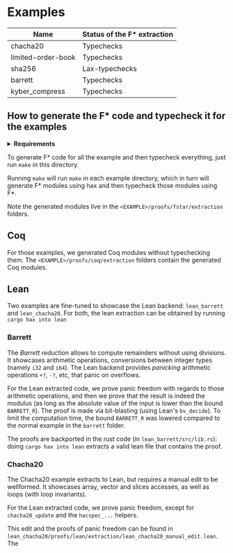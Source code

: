 # Examples

| Name               | Status of the F\* extraction |
| ------------------ | ---------------------------- |
| chacha20           | Typechecks                   |
| limited-order-book | Typechecks                   |
| sha256             | Lax-typechecks               |
| barrett            | Typechecks                   |
| kyber_compress     | Typechecks                   |

## How to generate the F\* code and typecheck it for the examples

<details>
  <summary><b>Requirements</b></summary>

  First, make sure to have hax installed in PATH. Then:

  * With Nix, `nix develop .#examples` setups a shell automatically for you.

  * Without Nix:
    1. install F* `v2025.03.25`<!---FSTAR_VERSION--> manually (see https://github.com/FStarLang/FStar/blob/master/INSTALL.md);
       1. make sure to have `fstar.exe` in PATH;
       2. or set the `FSTAR_HOME` environment variable.
    2. clone [Hacl*](https://github.com/hacl-star/hacl-star) somewhere;
    3. `export HACL_HOME=THE_DIRECTORY_WHERE_YOU_HAVE_HACL_STAR`.
</details>

To generate F\* code for all the example and then typecheck
everything, just run `make` in this directory.

Running `make` will run `make` in each example directory, which in
turn will generate F\* modules using hax and then typecheck those
modules using F\*.

Note the generated modules live in the
`<EXAMPLE>/proofs/fstar/extraction` folders.

## Coq

For those examples, we generated Coq modules without typechecking them.
The `<EXAMPLE>/proofs/coq/extraction` folders contain the generated Coq modules.

## Lean

Two examples are fine-tuned to showcase the Lean backend: `lean_barrett` and
`lean_chacha20`. For both, the lean extraction can be obtained by running `cargo
hax into lean`

### Barrett

The *Barrett reduction* allows to compute remainders without using divisions. It
showcases arithmetic operations, conversions between integer types (namely `i32`
and `i64`). The Lean backend provides *panicking* arithmetic operations `+?`,
`-?`, etc, that panic on overflows.

For the Lean extracted code, we prove panic freedom with regards to those
arithmetic operations, and then we prove that the result is indeed the modulus
(as long as the absolute value of the input is lower than the bound
`BARRETT_R`). The proof is made via bit-blasting (using Lean's `bv_decide`). To
limit the computation time, the bound `BARRETT_R` was lowered compared to the
normal example in the `barrett` folder.

The proofs are backported in the rust code (in `lean_barrett/src/lib.rs`): doing
`cargo hax into lean` extracts a valid lean file that contains the proof.

### Chacha20

The Chacha20 example extracts to Lean, but requires a manual edit to be
wellformed. It showcases array, vector and slices accesses, as well as loops
(with loop invariants).

For the Lean extracted code, we prove panic freedom, except for
`chacha20_update` and the `hacspec_...` helpers.

This edit and the proofs of panic freedom can be found in
`lean_chacha20/proofs/lean/extraction/lean_chacha20_manual_edit.lean`. The
